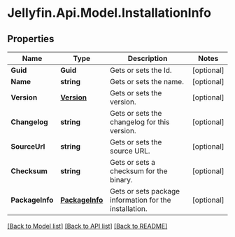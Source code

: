 
# Jellyfin.Api.Model.InstallationInfo

## Properties

Name | Type | Description | Notes
------------ | ------------- | ------------- | -------------
**Guid** | **Guid** | Gets or sets the Id. | [optional] 
**Name** | **string** | Gets or sets the name. | [optional] 
**Version** | [**Version**](Version.md) | Gets or sets the version. | [optional] 
**Changelog** | **string** | Gets or sets the changelog for this version. | [optional] 
**SourceUrl** | **string** | Gets or sets the source URL. | [optional] 
**Checksum** | **string** | Gets or sets a checksum for the binary. | [optional] 
**PackageInfo** | [**PackageInfo**](PackageInfo.md) | Gets or sets package information for the installation. | [optional] 

[[Back to Model list]](../README.md#documentation-for-models)
[[Back to API list]](../README.md#documentation-for-api-endpoints)
[[Back to README]](../README.md)

